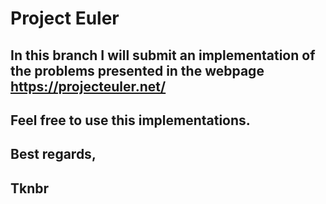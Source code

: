# Project Euler

## In this branch I will submit an implementation of the problems presented in the webpage https://projecteuler.net/

## Feel free to use this implementations.

## Best regards, 

## Tknbr

